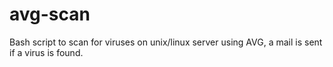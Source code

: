 avg-scan
========

Bash script to scan for viruses on unix/linux server using AVG, a mail is sent if a virus is found.
